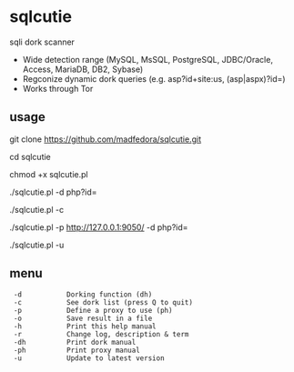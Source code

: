 # sqlcutie
sqli dork scanner
* Wide detection range (MySQL, MsSQL, PostgreSQL, JDBC/Oracle, Access, MariaDB, DB2, Sybase)
* Regconize dynamic dork queries (e.g. asp?id+site:us, (asp|aspx)?id=)
* Works through Tor

## usage

git clone https://github.com/madfedora/sqlcutie.git

cd sqlcutie

chmod +x sqlcutie.pl

./sqlcutie.pl -d php?id=

./sqlcutie.pl -c

./sqlcutie.pl -p http://127.0.0.1:9050/ -d php?id=

./sqlcutie.pl -u

## menu

     -d           Dorking function (dh)
     -c           See dork list (press Q to quit)
     -p           Define a proxy to use (ph)
     -o           Save result in a file
     -h           Print this help manual
     -r           Change log, description & term
     -dh          Print dork manual
     -ph          Print proxy manual
     -u           Update to latest version
